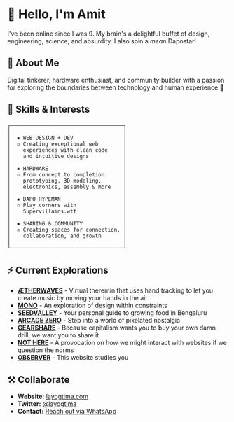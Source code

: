 # 👋 Hello, I'm Amit

I've been online since I was 9. My brain's a delightful buffet of design, engineering, science, and absurdity. I also spin a _mean_ Dapostar!

## 💫 About Me

Digital tinkerer, hardware enthusiast, and community builder with a passion for exploring the boundaries between technology and human experience 🌟

## 🔧 Skills & Interests

```
┌────────────────────────────────────┐
│                                    │
│  ▪ WEB DESIGN + DEV                │
│  ▫ Creating exceptional web        │
│    experiences with clean code     │
│    and intuitive designs           │
│                                    │
│  ▪ HARDWARE                        │
│  ▫ From concept to completion:     │
│    prototyping, 3D modeling,       │
│    electronics, assembly & more    │
│                                    │
│  ▪ DAPO HYPEMAN                    │
│  ▫ Play corners with               │
│    Supervillains.wtf               │
│                                    │
│  ▪ SHARING & COMMUNITY             │
│  ▫ Creating spaces for connection, │
│    collaboration, and growth       │
│                                    │
└────────────────────────────────────┘
```

## ⚡ Current Explorations

- **[ÆTHERWAVES](https://layogtima.com/mono/)** - Virtual theremin that uses hand tracking to let you create music by moving your hands in the air
- **[MONO](https://layogtima.com/mono/)** - An exploration of design within constraints
- **[SEEDVALLEY](https://seeds.layogtima.com)** - Your personal guide to growing food in Bengaluru
- **[ARCADE ZERO](http://arcade.sm0l.dev/)** - Step into a world of pixelated nostalgia
- **[GEARSHARE](https://layogtima.github.io/gearshare/)** - Because capitalism wants you to buy your own damn drill, we want you to share it
- **[NOT HERE](https://layogtima.com/not)** - A provocation on how we might interact with websites if we question the norms
- **[OBSERVER](https://layogtima.com/observer/)** - This website studies you

## ⚒️ Collaborate 

- **Website:** [layogtima.com](https://layogtima.com)
- **Twitter:** [@layogtima](https://twitter.com/layogtima)
- **Contact:** [Reach out via WhatsApp](https://wa.me/+919892836471)
